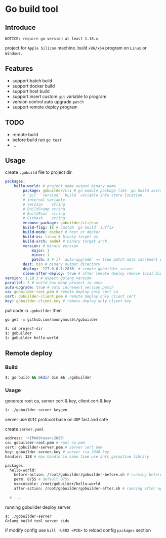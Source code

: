 # Go build tool

## Introduce

```NOTICE: require go version at least 1.18.x```

project for `Apple Silicon` machine. 
build `x86/x64` program on `Linux` or `Windows`.

## Features

* support batch build
* support docker build
* support host build
* support insert custom `git` variable to program
* version control auto upgrade `patch`
* support remote deploy program

## TODO
* remote build
* before build run `go test`
* ...

## Usage

create `.gobuild` file to project dir.

```yaml
packages:
    hello-world: # project name output binary name
        package: gobuilder/cli # go module package like `go build xxx/xxx` 
        # `git` `version` `build` variable info store location
        # internal variable 
        # Version    string
        # BuildStamp string
        # BuildTool  string
        # GitHash    string
        verbose-package: gobuilder/cli/env
        build-flag: [] # custom `go build` suffix
        build-mode: docker # host or docker
        build-os: linux # binary target os
        build-arch: amd64 # binary target arch
        version: # binary version
            major: 1
            minor: 1
            patch: 2 # if `auto-upgrade` == true patch auto increment each build
        dest: bin # binary output directory
        deploy: '127.0.0.1:2030' # remote gobuilder-server
        clean-after-deploy: true # after remote deploy remove local binary file
version: 1.18.3 # expect golang version
parallel: 5 # build how many project in once
auto-upgrade: true # auto increment version.patch
ca: gobuilder-root.pem # remote deploy only cert ca
cert: gobuilder-client.pem # remote deploy only client cert
key: gobuilder-client.key # remote deploy only client key
```

put code in `.gobuilder` then

```bash
go get -u github.com/anonymous5l/gobuilder
```

```bash
$: cd project-dir 
$: gobuilder
$: gobuilder hello-world
```

## Remote deploy

### Build

```bash
$: go build && mkdir bin && ./gobuilder
```

### Usage

generate root ca, server cert & key, client cert & key

```bash
$: ./gobuilder-server keygen
```

server use `QUIC` protocol base on `UDP` fast and safe

create `server.yaml`

```bash
address: '<IPAddress>:2030'
ca: gobuilder-root.pem # root ca pem
cert: gobuilder-server.pem # server cert pem
key: gobuilder-server.key # server rsa 2048 key
handler: 128 # max handle in same time use ants goroutine library

packages:
  hello-world:
    before-action: /root/gobuilder/gobuilder-before.sh # running before command
    perm: 0755 # default 0755
    executable: /root/gobuilder/hello-world
    after-action: /root/gobuilder/gobuilder-after.sh # running after update command 
  
  # ...
```

running gobuilder deploy server

```bash
$: ./gobuilder-server
Golang build tool server side
```

if modify config use `kill -USR2 <PID>` to reload config `packages` section
